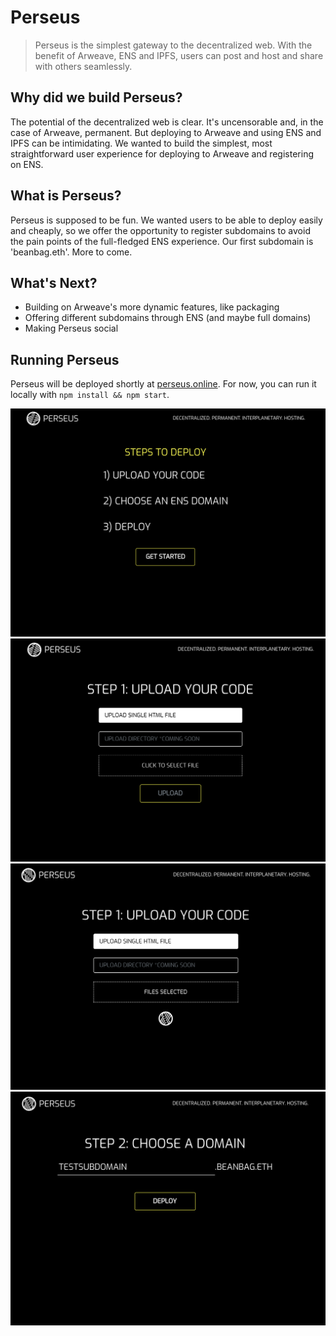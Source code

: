 # Perseus

> Perseus is the simplest gateway to the decentralized web. With the benefit of Arweave, ENS and IPFS, users can post and host and share with others seamlessly.

## Why did we build Perseus?

The potential of the decentralized web is clear. It's uncensorable and, in the case of Arweave, permanent. But deploying to Arweave and using ENS and IPFS can be intimidating. We wanted to build the simplest, most straightforward user experience for deploying to Arweave and registering on ENS.

## What is Perseus?

Perseus is supposed to be fun. We wanted users to be able to deploy easily and cheaply, so we offer the opportunity to register subdomains to avoid the pain points of the full-fledged ENS experience. Our first subdomain is 'beanbag.eth'. More to come.

## What's Next?

- Building on Arweave's more dynamic features, like packaging
- Offering different subdomains through ENS (and maybe full domains)
- Making Perseus social


## Running Perseus

Perseus will be deployed shortly at [perseus.online](https://perseus.online). For now, you can run it locally with ```npm install && npm start```. 

![perseus-1](./src/assets/perseus-1.png)
![perseus-2](./src/assets/perseus-2.png)
![perseus-3](./src/assets/perseus-3.png)
![perseus-4](./src/assets/perseus-4.png)


